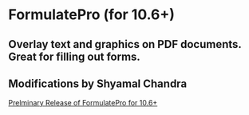 # FormulatePro (for 10.6+)
## Overlay text and graphics on PDF documents. Great for filling out forms.

## Modifications by Shyamal Chandra

[Prelminary Release of FormulatePro for 10.6+](https://drive.google.com/drive/folders/1fm0t2SNOBg8VgH3gFFPPXEoD6ReK8lG-?usp=sharing)
